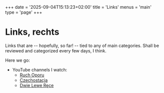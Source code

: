 +++
date = '2025-09-04T15:13:23+02:00'
title = 'Links'
menus = 'main'
type = 'page'
+++

# Links, rechts

Links that are -- hopefully, so far! -- tied to any of main categories. Shall be reviewed and categorized every few days, I think.

Here we go:

* YouTube channels I watch:
    * [Ruch Oporu](https://www.youtube.com/@RuchOporuElektryk)
    * [Czechostacja](https://www.youtube.com/@Czechostacja)
    * [Dwie Lewe Ręce](https://www.youtube.com/@dwielewerece)